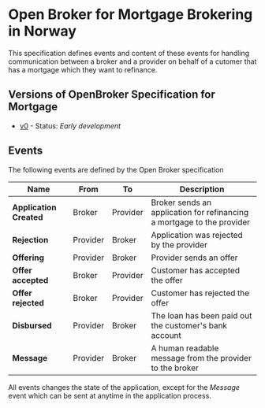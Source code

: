 # Open Broker for Mortgage Brokering in Norway
This specification defines events and content of these events for handling communication between a broker
and a provider on behalf of a cutomer that has a mortgage which they want to refinance.

## Versions of OpenBroker Specification for Mortgage
 - [v0](v0) - Status: *Early development*

## Events
The following events are defined by the Open Broker specification

| Name                    | From      | To        | Description|
|-------------------------|-----------|-----------|------------|
| **Application Created** | Broker    | Provider  | Broker sends an application for refinancing a mortgage to the provider |
| **Rejection**           | Provider  | Broker    | Application was rejected by the provider |
| **Offering**            | Provider  | Broker    | Provider sends an offer |
| **Offer accepted**      | Broker    | Provider  | Customer has accepted the offer |
| **Offer rejected**      | Broker    | Provider  | Customer has rejected the offer |
| **Disbursed**           | Provider  | Broker    | The loan has been paid out the customer's bank account |
| **Message**             | Provider  | Broker    | A human readable message from the provider to the broker |

All events changes the state of the application, except for the _Message_ event which can be sent at anytime in the application process.